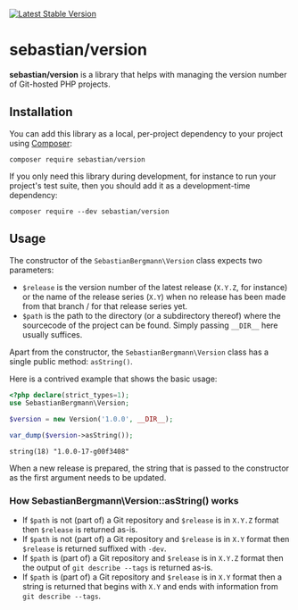 [![Latest Stable Version](https://poser.pugx.org/sebastian/version/v)](https://packagist.org/packages/sebastian/version)

# sebastian/version

**sebastian/version** is a library that helps with managing the version number of Git-hosted PHP projects.

## Installation

You can add this library as a local, per-project dependency to your project using [Composer](https://getcomposer.org/):

```
composer require sebastian/version
```

If you only need this library during development, for instance to run your project's test suite, then you should add it as a development-time dependency:

```
composer require --dev sebastian/version
```
## Usage

The constructor of the `SebastianBergmann\Version` class expects two parameters:

* `$release` is the version number of the latest release (`X.Y.Z`, for instance) or the name of the release series (`X.Y`) when no release has been made from that branch / for that release series yet.
* `$path` is the path to the directory (or a subdirectory thereof) where the sourcecode of the project can be found. Simply passing `__DIR__` here usually suffices.

Apart from the constructor, the `SebastianBergmann\Version` class has a single public method: `asString()`.

Here is a contrived example that shows the basic usage:

```php
<?php declare(strict_types=1);
use SebastianBergmann\Version;

$version = new Version('1.0.0', __DIR__);

var_dump($version->asString());
```
```
string(18) "1.0.0-17-g00f3408"
```

When a new release is prepared, the string that is passed to the constructor as the first argument needs to be updated.

### How SebastianBergmann\Version::asString() works

* If `$path` is not (part of) a Git repository and `$release` is in `X.Y.Z` format then `$release` is returned as-is.
* If `$path` is not (part of) a Git repository and `$release` is in `X.Y` format then `$release` is returned suffixed with `-dev`.
* If `$path` is (part of) a Git repository and `$release` is in `X.Y.Z` format then the output of `git describe --tags` is returned as-is.
* If `$path` is (part of) a Git repository and `$release` is in `X.Y` format then a string is returned that begins with `X.Y` and ends with information from `git describe --tags`.
